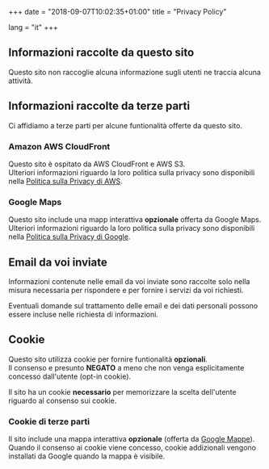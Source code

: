 +++
date = "2018-09-07T10:02:35+01:00"
title = "Privacy Policy"

lang = "it"
+++


## Informazioni raccolte da questo sito
Questo sito non raccoglie alcuna informazione sugli utenti ne traccia alcuna attivit&agrave;.


## Informazioni raccolte da terze parti
Ci affidiamo a terze parti per alcune funtionalit&agrave; offerte da questo sito.

### Amazon AWS CloudFront
Questo sito &egrave; ospitato da AWS CloudFront e AWS S3.  
Ulteriori informazioni riguardo la loro politica sulla privacy sono disponibili nella
[Politica sulla Privacy di AWS](https://aws.amazon.com/it/privacy/?nc1=h_ls).

### Google Maps
Questo sito include una mapp interattiva **opzionale** offerta da Google Maps.  
Ulteriori informazioni riguardo la loro politica sulla privacy sono disponibili nella
[Politica sulla Privacy di Google](https://policies.google.com/privacy?hl=it-IT).


## Email da voi inviate
Informazioni contenute nelle email da voi inviate sono raccolte solo nella misura necessaria
per rispondere e per fornire i servizi da voi richiesti.

Eventuali domande sul trattamento delle email e dei dati personali possono essere incluse
nelle richiesta di informazioni.


## Cookie
Questo sito utilizza cookie per fornire funtionalit&agrave; **opzionali**.  
Il consenso e presunto **NEGATO** a meno che non venga esplicitamente concesso dall'utente (opt-in cookie).

Il sito ha un cookie **necessario** per memorizzare la scelta dell'utente riguardo al consenso sui cookie.

### Cookie di terze parti
Il sito include una mappa interattiva **opzionale** (offerta da [Google Mappe](https://www.google.it/maps/)).
Quando il consenso ai cookie viene concesso, cookie addizionali vengono installati da Google quando la mappa &egrave; visibile.
